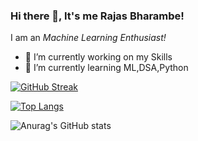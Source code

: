 ### Hi there 👋, It's me Rajas Bharambe!


I am an *Machine Learning Enthusiast!*

- 🔭 I’m currently working on my Skills
- 🌱 I’m currently learning ML,DSA,Python

[![GitHub Streak](https://github-readme-streak-stats.herokuapp.com/?user=RajasBharambe&theme=dark)](https://git.io/streak-stats)

[![Top Langs](https://github-readme-stats.vercel.app/api/top-langs/?username=RajasBharambe&layout=compact)](https://github.com/anuraghazra/github-readme-stats)

![Anurag's GitHub stats](https://github-readme-stats.vercel.app/api?username=RajasBharambe&show_icons=true&theme=radical)


